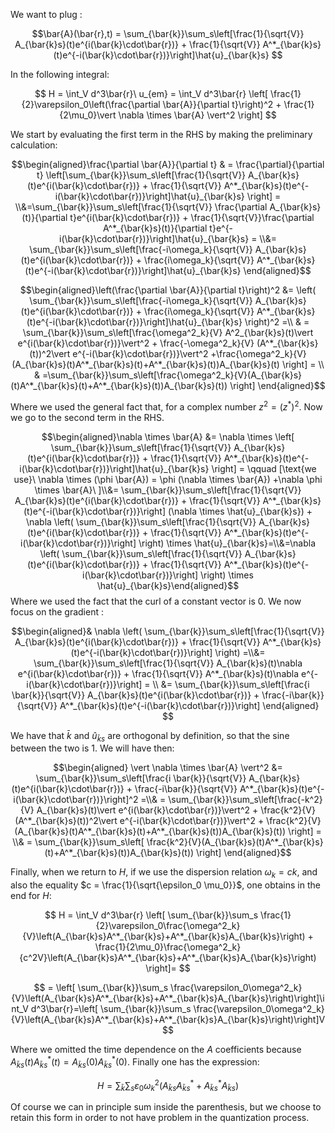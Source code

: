 We want to plug :

$$\bar{A}(\bar{r},t) = \sum_{\bar{k}}\sum_s\left[\frac{1}{\sqrt{V}} A_{\bar{k}s}(t)e^{i(\bar{k}\cdot\bar{r})} + \frac{1}{\sqrt{V}} A^*_{\bar{k}s}(t)e^{-i(\bar{k}\cdot\bar{r})}\right]\hat{u}_{\bar{k}s} $$

In the following integral:

$$ H = \int_V d^3\bar{r}\ u_{em} = \int_V d^3\bar{r} \left[ \frac{1}{2}\varepsilon_0\left(\frac{\partial \bar{A}}{\partial t}\right)^2 + \frac{1}{2\mu_0}\vert \nabla \times \bar{A} \vert^2 \right] $$


We start by evaluating the first term in the RHS by making the preliminary calculation: 

$$\begin{aligned}\frac{\partial \bar{A}}{\partial t} & = \frac{\partial}{\partial t} \left[\sum_{\bar{k}}\sum_s\left[\frac{1}{\sqrt{V}} A_{\bar{k}s}(t)e^{i(\bar{k}\cdot\bar{r})} + \frac{1}{\sqrt{V}} A^*_{\bar{k}s}(t)e^{-i(\bar{k}\cdot\bar{r})}\right]\hat{u}_{\bar{k}s} \right] = \\&=\sum_{\bar{k}}\sum_s\left[\frac{1}{\sqrt{V}} \frac{\partial A_{\bar{k}s}(t)}{\partial t}e^{i(\bar{k}\cdot\bar{r})} + \frac{1}{\sqrt{V}}\frac{\partial A^*_{\bar{k}s}(t)}{\partial t}e^{-i(\bar{k}\cdot\bar{r})}\right]\hat{u}_{\bar{k}s} = \\&= \sum_{\bar{k}}\sum_s\left[\frac{-i\omega_k}{\sqrt{V}} A_{\bar{k}s}(t)e^{i(\bar{k}\cdot\bar{r})} + \frac{i\omega_k}{\sqrt{V}} A^*_{\bar{k}s}(t)e^{-i(\bar{k}\cdot\bar{r})}\right]\hat{u}_{\bar{k}s}  \end{aligned}$$

$$\begin{aligned}\left(\frac{\partial \bar{A}}{\partial t}\right)^2 &= \left( \sum_{\bar{k}}\sum_s\left[\frac{-i\omega_k}{\sqrt{V}} A_{\bar{k}s}(t)e^{i(\bar{k}\cdot\bar{r})} + \frac{i\omega_k}{\sqrt{V}} A^*_{\bar{k}s}(t)e^{-i(\bar{k}\cdot\bar{r})}\right]\hat{u}_{\bar{k}s} \right)^2  =\\ & =  \sum_{\bar{k}}\sum_s\left[\frac{\omega^2_k}{V} A^2_{\bar{k}s}(t)\vert e^{i(\bar{k}\cdot\bar{r})}\vert^2 + \frac{-\omega^2_k}{V} (A^*_{\bar{k}s}(t))^2\vert e^{-i(\bar{k}\cdot\bar{r})}\vert^2 +\frac{\omega^2_k}{V}(A_{\bar{k}s}(t)A^*_{\bar{k}s}(t)+A^*_{\bar{k}s}(t))A_{\bar{k}s}(t) \right] = \\ & =\sum_{\bar{k}}\sum_s\left[\frac{\omega^2_k}{V}(A_{\bar{k}s}(t)A^*_{\bar{k}s}(t)+A^*_{\bar{k}s}(t))A_{\bar{k}s}(t)) \right] \end{aligned}$$

Where we used the general fact that, for a complex number $z^2 = (z^*)^2$.
Now we go to the second term in the RHS.

$$\begin{aligned}\nabla \times \bar{A} &= \nabla \times \left[  \sum_{\bar{k}}\sum_s\left[\frac{1}{\sqrt{V}} A_{\bar{k}s}(t)e^{i(\bar{k}\cdot\bar{r})} + \frac{1}{\sqrt{V}} A^*_{\bar{k}s}(t)e^{-i(\bar{k}\cdot\bar{r})}\right]\hat{u}_{\bar{k}s}  \right] = \qquad [\text{we use}\  \nabla \times (\phi \bar{A}) = \phi (\nabla \times \bar{A}) +\nabla \phi \times \bar{A}\ ]\\&= \sum_{\bar{k}}\sum_s\left[\frac{1}{\sqrt{V}} A_{\bar{k}s}(t)e^{i(\bar{k}\cdot\bar{r})} + \frac{1}{\sqrt{V}} A^*_{\bar{k}s}(t)e^{-i(\bar{k}\cdot\bar{r})}\right] (\nabla \times \hat{u}_{\bar{k}s})  + \nabla \left(  \sum_{\bar{k}}\sum_s\left[\frac{1}{\sqrt{V}} A_{\bar{k}s}(t)e^{i(\bar{k}\cdot\bar{r})} + \frac{1}{\sqrt{V}} A^*_{\bar{k}s}(t)e^{-i(\bar{k}\cdot\bar{r})}\right] \right) \times \hat{u}_{\bar{k}s}=\\&=\nabla \left(  \sum_{\bar{k}}\sum_s\left[\frac{1}{\sqrt{V}} A_{\bar{k}s}(t)e^{i(\bar{k}\cdot\bar{r})} + \frac{1}{\sqrt{V}} A^*_{\bar{k}s}(t)e^{-i(\bar{k}\cdot\bar{r})}\right] \right) \times \hat{u}_{\bar{k}s}\end{aligned}$$
Where we used the fact that the curl of a constant vector is 0. We now focus on the gradient :

$$\begin{aligned}& \nabla \left(  \sum_{\bar{k}}\sum_s\left[\frac{1}{\sqrt{V}} A_{\bar{k}s}(t)e^{i(\bar{k}\cdot\bar{r})} + \frac{1}{\sqrt{V}} A^*_{\bar{k}s}(t)e^{-i(\bar{k}\cdot\bar{r})}\right] \right) =\\&= \sum_{\bar{k}}\sum_s\left[\frac{1}{\sqrt{V}} A_{\bar{k}s}(t)\nabla e^{i(\bar{k}\cdot\bar{r})} + \frac{1}{\sqrt{V}} A^*_{\bar{k}s}(t)\nabla e^{-i(\bar{k}\cdot\bar{r})}\right] = \\ &= \sum_{\bar{k}}\sum_s\left[\frac{i \bar{k}}{\sqrt{V}} A_{\bar{k}s}(t)e^{i(\bar{k}\cdot\bar{r})} + \frac{-i\bar{k}}{\sqrt{V}} A^*_{\bar{k}s}(t)e^{-i(\bar{k}\cdot\bar{r})}\right] \end{aligned} $$

We have that $\bar{k}$ and $\hat{u}_{\bar{k}s}$ are orthogonal by definition, so that the sine between the two is 1. We will have then:

$$\begin{aligned} \vert \nabla \times \bar{A} \vert^2 &= \sum_{\bar{k}}\sum_s\left[\frac{i \bar{k}}{\sqrt{V}} A_{\bar{k}s}(t)e^{i(\bar{k}\cdot\bar{r})} + \frac{-i\bar{k}}{\sqrt{V}} A^*_{\bar{k}s}(t)e^{-i(\bar{k}\cdot\bar{r})}\right]^2 =\\& = \sum_{\bar{k}}\sum_s\left[\frac{-k^2}{V} A_{\bar{k}s}(t)\vert e^{i(\bar{k}\cdot\bar{r})}\vert^2 + \frac{k^2}{V} (A^*_{\bar{k}s}(t))^2\vert e^{-i(\bar{k}\cdot\bar{r})}\vert^2 + \frac{k^2}{V}(A_{\bar{k}s}(t)A^*_{\bar{k}s}(t)+A^*_{\bar{k}s}(t))A_{\bar{k}s}(t)) \right] = \\& = \sum_{\bar{k}}\sum_s\left[ \frac{k^2}{V}(A_{\bar{k}s}(t)A^*_{\bar{k}s}(t)+A^*_{\bar{k}s}(t))A_{\bar{k}s}(t)) \right] \end{aligned}$$

Finally, when we return to $H$, if we use the dispersion relation $\omega_k = ck$, and also the equality $c = \frac{1}{\sqrt{\epsilon_0 \mu_0}}$, one obtains in the end for $H$:

$$ H = \int_V d^3\bar{r} \left[ \sum_{\bar{k}}\sum_s \frac{1}{2}\varepsilon_0\frac{\omega^2_k}{V}\left(A_{\bar{k}s}A^*_{\bar{k}s}+A^*_{\bar{k}s}A_{\bar{k}s}\right) + \frac{1}{2\mu_0}\frac{\omega^2_k}{c^2V}\left(A_{\bar{k}s}A^*_{\bar{k}s}+A^*_{\bar{k}s}A_{\bar{k}s}\right) \right]= $$

$$ =  \left[ \sum_{\bar{k}}\sum_s \frac{\varepsilon_0\omega^2_k}{V}\left(A_{\bar{k}s}A^*_{\bar{k}s}+A^*_{\bar{k}s}A_{\bar{k}s}\right)\right]\int_V d^3\bar{r}=\left[ \sum_{\bar{k}}\sum_s \frac{\varepsilon_0\omega^2_k}{V}\left(A_{\bar{k}s}A^*_{\bar{k}s}+A^*_{\bar{k}s}A_{\bar{k}s}\right)\right]V $$

Where we omitted the time dependence on the $A$ coefficients because $A_{\bar{k}s}(t)A^*_{\bar{k}s}(t) = A_{\bar{k}s}(0)A^*_{\bar{k}s}(0)$.
Finally one has the expression:

$$H = \sum_{\bar{k}}\sum_s \varepsilon_0\omega^2_k\left(A_{\bar{k}s}A^*_{\bar{k}s}+A^*_{\bar{k}s}A_{\bar{k}s}\right)$$

Of course we can in principle sum inside the parenthesis, but we choose to retain this form in order to not have problem in the quantization process.
